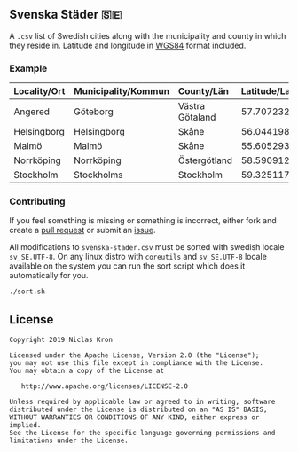 ## Svenska Städer 🇸🇪
A `.csv` list of Swedish cities along with the municipality and county in which they reside in. Latitude and longitude in [WGS84](https://en.wikipedia.org/wiki/World_Geodetic_System#A_new_World_Geodetic_System:_WGS_84) format included.

### Example
| Locality/Ort | Municipality/Kommun | County/Län | Latitude/Latitud | Longitude/Longitud |
|:------------- |:------------- |:----- |:----- |:----- |
| Angered | Göteborg| Västra Götaland | 57.7072326 | 11.9670171 |
| Helsingborg | Helsingborg | Skåne | 56.0441984 | 12.7040684 |
| Malmö | Malmö | Skåne| 55.6052931 | 13.0001566 |
| Norrköping | Norrköping | Östergötland | 58.5909124 | 16.1903511 |
| Stockholm | Stockholms| Stockholm | 59.3251172 | 18.0710935 |

### Contributing
If you feel something is missing or something is incorrect, either fork and create 
a [pull request](https://github.com/sphrak/svenska-stader/pulls) or submit an [issue](https://github.com/sphrak/svenska-stader/issues). 

All modifications to `svenska-stader.csv` must be sorted with swedish locale `sv_SE.UTF-8`.
On any linux distro with `coreutils` and `sv_SE.UTF-8` locale available on the system
you can run the sort script which does it automatically for you.

```sh
./sort.sh
```

## License

	Copyright 2019 Niclas Kron

	Licensed under the Apache License, Version 2.0 (the "License");
	you may not use this file except in compliance with the License.
	You may obtain a copy of the License at

	   http://www.apache.org/licenses/LICENSE-2.0

	Unless required by applicable law or agreed to in writing, software
	distributed under the License is distributed on an "AS IS" BASIS,
	WITHOUT WARRANTIES OR CONDITIONS OF ANY KIND, either express or implied.
	See the License for the specific language governing permissions and
	limitations under the License.
